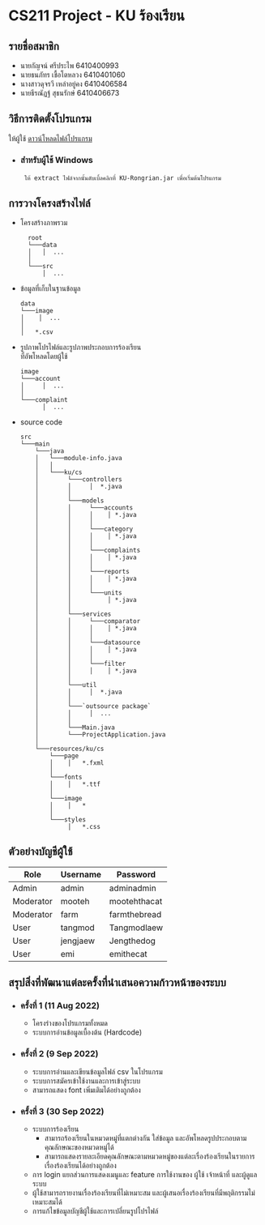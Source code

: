 # CS211 Project - KU ร้องเรียน
## รายชื่อสมาชิก
- นายกัญจน์ ศรีประไพ 6410400993<br>
- นายธนภัทร เชื้อโตหลวง 6410401060<br>
- นางสาวดุจรวี เหล่าอยู่คง 6410406584<br>
- นายธีรณัฏฐ์ สุธนรักษ์ 6410406673<br>

## วิธีการติดตั้งโปรแกรม
ให้ผู้ใช้ [ดาวน์โหลดไฟล์โปรแกรม](https://drive.google.com/file/d/1qIgP7SrFDOac8QxmdA-3dDU0y0--XGog/view?usp=sharing) <br>
- ### สำหรับผู้ใช้ Windows
&nbsp; &nbsp; &nbsp; &nbsp; `ให้ extract ไฟล์จากนั้นดับเบิ้ลคลิกที่ KU-Rongrian.jar เพื่อเริ่มต้นโปรแกรม`

## การวางโครงสร้างไฟล์

- โครงสร้างภาพรวม
  ```
    root
    └───data
    │   │  ...
    │
    └───src
        │  ...
  ```

- ข้อมูลที่เก็บในฐานข้อมูล
  ```
  data
  └───image
  │    │  ...
  │
  │   *.csv
  ```

- รูปภาพโปรไฟล์และรูปภาพประกอบการร้องเรียน<br>ที่อัพโหลดโดยผู้ใช้
  ```
  image
  └───account
  │     │  ...
  │
  └───complaint
        │  ...
  ```

- source code
  ```
  src
  └───main
      └───java
      │   └───module-info.java
      │   │
      │   └───ku/cs
      │        └───controllers
      │        │     │  *.java 
      │        │
      │        └───models
      │        │     └───accounts
      │        │     │    │ *.java
      │        │     │    
      │        │     └───category
      │        │     │    │ *.java
      │        │     │    
      │        │     └───complaints
      │        │     │    │ *.java
      │        │     │  
      │        │     └───reports
      │        │     │    │ *.java
      │        │     │  
      │        │     └───units
      │        │          │ *.java
      │        │       
      │        └───services
      │        │     └───comparator
      │        │     │    │ *.java
      │        │     │  
      │        │     └───datasource
      │        │     │    │ *.java
      │        │     │  
      │        │     └───filter
      │        │     │    │ *.java
      │        │
      │        └───util
      │        │     │  *.java
      │        │
      │        └───`outsource package`
      │        │     │  ...  
      │        │     
      │        └───Main.java
      │        └───ProjectApplication.java
      │
      └───resources/ku/cs
          └───page
          │    │   *.fxml
          │
          └───fonts
          │    │   *.ttf
          │
          └───image
          │    │   *
          │
          └───styles
               │   *.css
   ```
## ตัวอย่างบัญชีผู้ใช้
 Role|Username|Password
 ---|---|---
 Admin|admin|adminadmin
 Moderator|mooteh|mootehthacat
 Moderator|farm|farmthebread
 User|tangmod|Tangmodlaew
 User|jengjaew|Jengthedog
 User|emi|emithecat
## สรุปสิ่งที่พัฒนาแต่ละครั้งที่นำเสนอความก้าวหน้าของระบบ
* ### ครั้งที่ 1 (11 Aug 2022)
  - โครงร่างของโปรแกรมทั้งหมด
  - ระบบการอ่านข้อมูลเบื้องต้น (Hardcode)
* ### ครั้งที่ 2 (9 Sep 2022)
  - ระบบการอ่านและเขียนข้อมูลไฟล์ csv ในโปรแกรม
  - ระบบการสมัครเข้าใช้งานและการเข้าสู่ระบบ
  - สามารถแสดง font เพิ่มเติมได้อย่างถูกต้อง
* ### ครั้งที่ 3 (30 Sep 2022)
  - ระบบการร้องเรียน 
      - สามารถร้องเรียนในหมวดหมู่ที่แตกต่างกัน ใส่ข้อมูล และอัพโหลดรูปประกอบตามคุณลักษณะของหมวดหมู่ได้
      - สามารถแสดงรายละเอียดคุณลักษณะตามหมวดหมู่ของแต่ละเรื่องร้องเรียนในรายการเรื่องร้องเรียนได้อย่างถูกต้อง
  - การ login แยกส่วนการแสดงเมนูและ feature การใช้งานของ ผู้ใช้ เจ้าหน้าที่ และผู้ดูแลระบบ
  - ผู้ใช้สามารถรายงานเรื่องร้องเรียนที่ไม่เหมาะสม และผู้เสนอเรื่องร้องเรียนที่มีพฤติกรรมไม่เหมาะสมได้
  - การแก้ไขข้อมูลบัญชีผู้ใช้และการเปลี่ยนรูปโปรไฟล์

